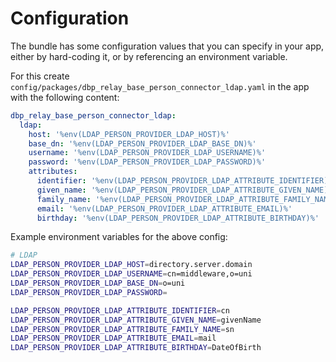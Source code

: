 # Configuration

The bundle has some configuration values that you can specify in your
app, either by hard-coding it, or by referencing an environment variable.

For this create `config/packages/dbp_relay_base_person_connector_ldap.yaml` in the app with the following
content:

```yaml
dbp_relay_base_person_connector_ldap:
  ldap:
    host: '%env(LDAP_PERSON_PROVIDER_LDAP_HOST)%'
    base_dn: '%env(LDAP_PERSON_PROVIDER_LDAP_BASE_DN)%'
    username: '%env(LDAP_PERSON_PROVIDER_LDAP_USERNAME)%'
    password: '%env(LDAP_PERSON_PROVIDER_LDAP_PASSWORD)%'
    attributes:
      identifier: '%env(LDAP_PERSON_PROVIDER_LDAP_ATTRIBUTE_IDENTIFIER)%'
      given_name: '%env(LDAP_PERSON_PROVIDER_LDAP_ATTRIBUTE_GIVEN_NAME)%'
      family_name: '%env(LDAP_PERSON_PROVIDER_LDAP_ATTRIBUTE_FAMILY_NAME)%'
      email: '%env(LDAP_PERSON_PROVIDER_LDAP_ATTRIBUTE_EMAIL)%'
      birthday: '%env(LDAP_PERSON_PROVIDER_LDAP_ATTRIBUTE_BIRTHDAY)%'
```

Example environment variables for the above config:

```bash
# LDAP
LDAP_PERSON_PROVIDER_LDAP_HOST=directory.server.domain
LDAP_PERSON_PROVIDER_LDAP_USERNAME=cn=middleware,o=uni
LDAP_PERSON_PROVIDER_LDAP_BASE_DN=o=uni
LDAP_PERSON_PROVIDER_LDAP_PASSWORD=

LDAP_PERSON_PROVIDER_LDAP_ATTRIBUTE_IDENTIFIER=cn
LDAP_PERSON_PROVIDER_LDAP_ATTRIBUTE_GIVEN_NAME=givenName
LDAP_PERSON_PROVIDER_LDAP_ATTRIBUTE_FAMILY_NAME=sn
LDAP_PERSON_PROVIDER_LDAP_ATTRIBUTE_EMAIL=mail
LDAP_PERSON_PROVIDER_LDAP_ATTRIBUTE_BIRTHDAY=DateOfBirth
```
